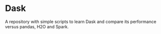 # Dask
A repository with simple scripts to learn Dask and compare its
performance versus pandas, H2O and Spark.

